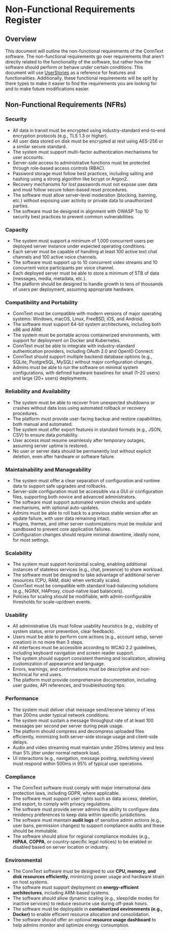 # Non-Functional Requirements Register

## Overview
This document will outline the non-functional requirements of the ConnText software. The non-functional requirements go over requirements that aren't directly related to the functionality of the software, but rather how the software should perform or behave under certain conditions. This document will use [UserStories](UserStories) as a reference for features and functionalities. Additionally, these functional requirements will be split by there types to make it easier to find the requirements you are looking for and to make future modifications easier.

## Non-Functional Requirements (NFRs)

### Security
- All data in transit must be encrypted using industry-standard end-to-end encryption protocols (e.g., TLS 1.3 or higher).
- All user data stored on disk must be encrypted at rest using AES-256 or a similar secure standard.
- The system must support multi-factor authentication mechanisms for user accounts.
- Server-side access to administrative functions must be protected through role-based access controls (RBAC).
- Password storage must follow best practices, including salting and hashing using a strong algorithm like bcrypt or Argon2.
- Recovery mechanisms for lost passwords must not expose user data and must follow secure token-based reset procedures.
- The software must allow server-level moderation (blocking, banning, etc.) without exposing user activity or private data to unauthorized parties.
- The software must be designed in alignment with OWASP Top 10 security best practices to prevent common vulnerabilities.

### Capacity
- The system must support a minimum of 1,000 concurrent users per deployed server instance under expected operating conditions.
- Each server must be capable of handling at least 100 active text chat channels and 100 active voice channels.
- The software must support up to 10 concurrent video streams and 10 concurrent voice participants per voice channel.
- Each deployed server must be able to store a minimum of 5TB of data (messages, media, metadata, etc.).
- The platform should be designed to handle growth to tens of thousands of users per deployment, assuming appropriate hardware.

### Compatibility and Portability
- ConnText must be compatible with modern versions of major operating systems: Windows, macOS, Linux, FreeBSD, iOS, and Android.
- The software must support 64-bit system architectures, including both x86 and ARM.
- The system must be portable across containerized environments, with support for deployment on Docker and Kubernetes.
- ConnText must be able to integrate with industry-standard authentication providers, including OAuth 2.0 and OpenID Connect.
- ConnText should support multiple backend database options (e.g., SQLite, PostgreSQL, MySQL) without major configuration changes.
- Admins must be able to run the software on minimal system configurations, with defined hardware baselines for small (1–20 users) and large (20+ users) deployments.

### Reliability and Availability
- The system must be able to recover from unexpected shutdowns or crashes without data loss using automated rollback or recovery procedures.
- The platform must provide user-facing backup and restore capabilities, both manual and automated.
- The system must offer export features in standard formats (e.g., JSON, CSV) to ensure data portability.
- User access must resume seamlessly after temporary outages, assuming server uptime is restored.
- No user or server data should be permanently lost without explicit deletion, even after hardware or software failure.

### Maintainability and Manageability
- The system must offer a clear separation of configuration and runtime data to support safe upgrades and rollbacks.
- Server-side configuration must be accessible via a GUI or configuration files, supporting both novice and advanced administrators.
- The software must support automated version checks and update mechanisms, with optional auto-updates.
- Admins must be able to roll back to a previous stable version after an update failure, with user data remaining intact.
- Plugins, themes, and other server customizations must be modular and sandboxed to prevent core application failures.
- Configuration changes should require minimal downtime, ideally none, for most settings.

### Scalability
- The system must support horizontal scaling, enabling additional instances of stateless services (e.g., chat, presence) to share workload.
- The software must be designed to take advantage of additional server resources (CPU, RAM, disk) when vertically scaled.
- ConnText must be compatible with standard load-balancing solutions (e.g., NGINX, HAProxy, cloud-native load balancers).
- Policies for scaling should be modifiable, with admin-configurable thresholds for scale-up/down events.

### Usability
- All administrative UIs must follow usability heuristics (e.g., visibility of system status, error prevention, clear feedback).
- Users must be able to perform core actions (e.g., account setup, server creation) in no more than 3 steps.
- All interfaces must be accessible according to WCAG 2.2 guidelines, including keyboard navigation and screen reader support.
- The system should support consistent theming and localization, allowing customization of appearance and language.
- Errors, warnings, and confirmations must be descriptive and non-technical for end users.
- The platform must provide comprehensive documentation, including user guides, API references, and troubleshooting tips.

### Performance
- The system must deliver chat message send/receive latency of less than 200ms under typical network conditions.
- The system must sustain a message throughput rate of at least 100 messages per second per server during peak usage.
- The platform should compress and decompress uploaded files efficiently, minimizing both server-side storage usage and client-side delays.
- Audio and video streaming must maintain under 250ms latency and less than 5% jitter under normal network load.
- UI interactions (e.g., navigation, message posting, switching views) must respond within 500ms in 95% of typical user operations.

### Compliance
- The ConnText software must comply with major international data protection laws, including GDPR, where applicable.
- The software must support user rights such as data access, deletion, and export, to comply with privacy regulations.
- The software must provide server admins the ability to configure data residency preferences to keep data within specific jurisdictions.
- The software must maintain **audit logs** of sensitive admin actions (e.g., user bans, permission changes) to support compliance audits and these should be immutable.
- The software should allow for regional compliance modules (e.g., **HIPAA**, **COPPA**, or country-specific legal notices) to be enabled or disabled based on server location or industry.

### Environmental
- The ConnText software must be designed to use **CPU, memory, and disk resources efficiently**, minimizing power usage and hardware strain on host systems.
- The software must support deployment on **energy-efficient architectures**, including ARM-based systems.
- The software should allow dynamic scaling (e.g., sleep/idle modes for inactive services) to reduce resource use during off-peak hours.
- The software must be deployable in **containerized environments (e.g., Docker)** to enable efficient resource allocation and consolidation.
- The software should offer an optional **resource usage dashboard** to help admins monitor and optimize energy consumption.
